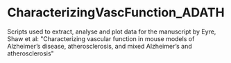 # CharacterizingVascFunction_ADATH

Scripts used to extract, analyse and plot data for the manuscript by Eyre, Shaw et al: "Characterizing vascular function in mouse models of Alzheimer’s disease, atherosclerosis, and mixed Alzheimer’s and atherosclerosis"
